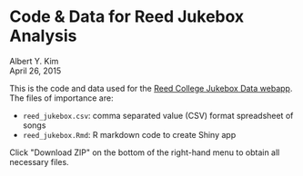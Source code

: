 # Code & Data for Reed Jukebox Analysis
Albert Y. Kim  
April 26, 2015  

This is the code and data used for the [Reed College Jukebox Data  webapp](https://rudeboybert.shinyapps.io/ReedJukebox/reed_jukebox.Rmd).  The files of importance are:

* `reed_jukebox.csv`: comma separated value (CSV) format spreadsheet of songs
* `reed_jukebox.Rmd`: R markdown code to create Shiny app

Click "Download ZIP" on the bottom of the right-hand menu to obtain all necessary files.


